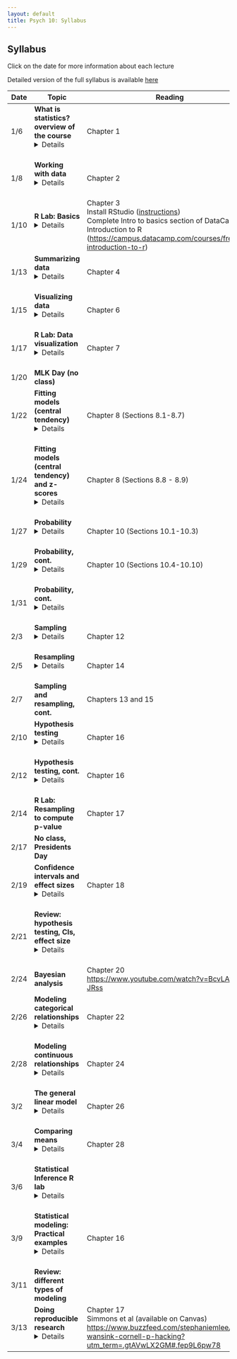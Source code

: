 ```yaml
---
layout: default
title: Psych 10: Syllabus
---
```

## Syllabus

Click on the date for more information about each lecture

Detailed version of the full syllabus is available [here](../full_syllabus)

| Date|Topic|Reading|
| ---|---|---|
| 1/6|**What is statistics? overview of the course**<details><br>Learning Objectives:<br><br>After this lecture, you should be able to:<br>* Describe the central goals and fundamental concepts of statistics.<br>* Describe the difference between experimental and observational research with regard to what can be inferred about causality<br>* Explain how randomization provides the ability to make inferences about causation.<br></details><br>|Chapter 1|
| 1/8|**Working with data**<details><br>Learning Objectives:<br><br>After this lecture, you should be able to:<br>* Distinguish between different types of variables (quantitative/qualitative, discrete/continuous)<br>* Describe the concept of measurement error<br>* Distinguish between the concepts of reliability and validity and apply each concept to a particular dataset<br></details><br>|Chapter 2|
| 1/10|**R Lab: Basics**<details><br>Learning Objectives:<br><br>After this lecture, you should be able to:<br>* Interact with an RMarkdown notebook in RStudio<br>* Describe the difference between a variable and a function<br>* Create a vector, matrix, or data frame and access its elements<br>* Load data from an R package and view the data<br><br>Links:<br>* For additional practice with R, check out the free courses provided by [Datacamp](http://www.datacamp.com).  In particular, their [Introduction to R](https://www.datacamp.com/courses/free-introduction-to-r) provides a nice basic overview of working in R.<br></details><br>|Chapter 3<br>Install RStudio ([instructions](https://psych10.github.io/sessions/03/))<br>Complete Intro to basics section of DataCamp Introduction to R (https://campus.datacamp.com/courses/free-introduction-to-r)|
| 1/13|**Summarizing data**<details><br>Learning Objectives:<br><br>After this lecture, you should be able to:<br>* Compute absolute, relative, and cumulative frequency distributions for a given dataset<br>* Generate a graphical representation of frequency distributions<br>* Describe the difference between a normal and a long-tailed distribution, and describe the situations that give rise to each<br><br>Links:<br>* [R Notebook for lecture](https://rawgit.com/psych10/psych10/master/notebooks/Session04-SummarizingData/Session04-SummarizingData.html)<br>* [Social network data](https://snap.stanford.edu/data/egonets-Facebook.html)<br></details><br>|Chapter 4|
| 1/15|**Visualizing data**<details><br>Learning Objectives:<br><br>After this lecture, you should be able to:<br>* Describe the principles that distinguish between good and bad graphs, and use them to identify good versus bad graphs.<br></details><br>|Chapter 6|
| 1/17|**R Lab: Data visualization**<details><br>Learning Objectives:<br><br>After this lecture, you should be able to:<br>* Plot summary graphs using ggplot<br></details><br>|Chapter 7|
| 1/20|**MLK Day (no class)**||
| 1/22|**Fitting models (central tendency)**<details><br>Learning Objectives:<br><br>After this lecture, you should be able to:<br>* Describe the basic equation for statistical models (outcome=model + error)<br>* Describe different measures of central tendency, how they are computed, and which are appropriate under what circumstance.<br><br>Links:<br>* [R Notebook for lecture](https://rawgit.com/psych10/psych10/master/notebooks/Session05-FittingModels/Session05-FittingModels.html)<br></details><br>|Chapter 8 (Sections 8.1-8.7)|
| 1/24|**Fitting models (central tendency) and z-scores**<details><br>Learning Objectives:<br><br>After this lecture, you should be able to:<br>* Describe different measures of dispersion, how they are computed, and how to determine which is most appropriate in any given circumstance. Describe and compute z-scores.<br></details><br>|Chapter 8 (Sections 8.8 - 8.9)|
| 1/27|**Probability**<details><br>Learning Objectives:<br><br>After this lecture, you should be able to:<br>* Describe the sample space for a selected random experiment.<br>* Compute relative frequency and empirical probability for a given set of events<br>* Compute probabilities of single events, complementary events, and the unions and intersections of collections of events.<br>* Describe the law of large numbers.<br><br>Links:<br>* [R notebook for lecture](https://rawgit.com/psych10/psych10/master/notebooks/Session09-Probability1/Session09-Probability1.html)<br></details><br>|Chapter 10 (Sections 10.1-10.3)|
| 1/29|**Probability, cont.**<details><br>Learning Objectives:<br><br>After this lecture, you should be able to:<br>* Describe the difference between a probability and a conditional probability<br>* Describe the concept of statistical independence<br>* Use Bayes’ theorem to compute the inverse conditional probability.<br></details><br>|Chapter 10 (Sections 10.4-10.10)|
| 1/31|**Probability, cont.**<details><br>Learning Objectives:<br><br>After this lecture, you should be able to:<br>* Prepare data for analysis<br></details><br>||
| 2/3|**Sampling**<details><br>Learning Objectives:<br><br>After this lecture, you should be able to:<br>* Distinguish between a population and a sample, and between population parameters and statistics<br>* Describe the concepts of sampling error and sampling distribution<br>* Describe how the Central Limit Theorem determines the nature of the sampling distribution of the mean<br><br>Links:<br>* [R notebook for lecture](https://rawgit.com/psych10/psych10/master/notebooks/Session12-Sampling/Session12-Sampling.html)<br></details><br>|Chapter 12|
| 2/5|**Resampling**<details><br>Learning Objectives:<br><br>After this lecture, you should be able to:<br>* Describe the concept of a Monte Carlo simulation.<br>* Describe the meaning of randomness in statistics<br>* Obtain random numbers from the uniform and normal distributions<br>* Describe the concept of the bootstrap<br></details><br>|Chapter 14|
| 2/7|**Sampling and resampling, cont.**|Chapters 13 and 15|
| 2/10|**Hypothesis testing**<details><br>Learning Objectives:<br><br>After this lecture, you should be able to:<br>* Identify the components of a hypothesis test, including the parameter of interest, the null and alternative hypotheses, and the test statistic.<br>* Describe the proper interpretations of a p-value as well as common misinterpretations<br>* Distinguish between the two types of error in hypothesis testing, and the factors that determine them.<br><br>Links:<br>* R notebook for lecture: https://rawgit.com/psych10/psych10/master/notebooks/Session16-HypothesisTesting/Session16-HypothesisTesting.html<br></details><br>|Chapter 16|
| 2/12|**Hypothesis testing, cont.**<details><br>Learning Objectives:<br><br>After this lecture, you should be able to:<br>* Describe how resampling can be used to compute a p-value.<br>* Define the concept of statistical power, and compute statistical power for a given statistical test.<br>* Describe the main criticisms of null hypothesis statistical testing<br></details><br>|Chapter 16|
| 2/14|**R Lab: Resampling to compute p-value**|Chapter 17|
| 2/17|**No class, Presidents Day**||
| 2/19|**Confidence intervals and effect sizes**<details><br>Learning Objectives:<br><br>After this lecture, you should be able to:<br>* Describe the proper interpretation of a confidence interval, and compute a confidence interval for the mean of a given dataset.<br>* Define the concept of effect size, and compute the effect size for a given test.<br></details><br>|Chapter 18|
| 2/21|**Review: hypothesis testing, CIs, effect size**<details><br>Learning Objectives:<br><br>After this lecture, you should be able to:<br></details><br>||
| 2/24|**Bayesian analysis**|Chapter 20<br>https://www.youtube.com/watch?v=BcvLAw-JRss|
| 2/26|**Modeling categorical relationships**<details><br>Learning Objectives:<br><br>After this lecture, you should be able to:<br>* Describe the concept of a contingency table for categorical data.<br>* Describe the concept of the chi-squared test for association and compute it for a given contingency table.<br></details><br>|Chapter 22|
| 2/28|**Modeling continuous relationships**<details><br>Learning Objectives:<br><br>After this lecture, you should be able to:<br>* Describe the concept of the correlation coefficient and its interpretation and compute it for a bivariate dataset<br>* Describe the potential causal influences that can give rise to a correlation.<br><br>Links:<br>* [Spurious Correlations](http://www.tylervigen.com/spurious-correlations)<br></details><br>|Chapter 24|
| 3/2|**The general linear model**<details><br>Learning Objectives:<br><br>After this lecture, you should be able to:<br>* Describe the concept of linear regression and apply it to a bivariate dataset<br>* Describe the concept of the general linear model and provide examples of its application<br></details><br>|Chapter 26|
| 3/4|**Comparing means**<details><br>Learning Objectives:<br><br>After this lecture, you should be able to:<br>* Determine whether a one-sample t-test or two-sample t-test is appropriate for a given hypothesis.<br>* Compute a one-sample and two-sample t-test on relevant datasets, and compute the effect size and confidence intervals associated with each of these tests.<br></details><br>|Chapter 28|
| 3/6|**Statistical Inference R lab**<details><br>Learning Objectives:<br><br>After this lecture, you should be able to:<br>* Demonstrate the ability to apply statistical models to real data in R<br></details><br>||
| 3/9|**Statistical modeling: Practical examples**<details><br>Learning Objectives:<br><br>After this lecture, you should be able to:<br>* Describe how to determine what kind of model to apply to a dataset<br></details><br>|Chapter 16|
| 3/11|**Review: different types of modeling**||
| 3/13|**Doing reproducible research**<details><br>Learning Objectives:<br><br>After this lecture, you should be able to:<br>* Describe the concept of P-hacking and its effects on scientific practice<br>* Describe the concept of positive predictive value and its relation to statstical power<br><br>Links:<br>* [Fivethirtyeight P-hacking demo](https://projects.fivethirtyeight.com/p-hacking/)<br></details><br>|Chapter 17<br>Simmons et al (available on Canvas)<br>https://www.buzzfeed.com/stephaniemlee/brian-wansink-cornell-p-hacking?utm_term=.gtAVwLX2GM#.fep9L6pw78|
